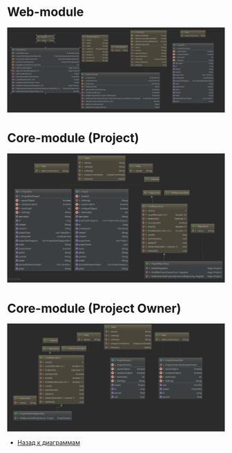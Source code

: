 # Web-module
![Web](https://github.com/evgenyv13/LaborExchange/blob/master/documentation/diagrams/classes/Controller.png)
# Core-module (Project)
![Project](https://github.com/evgenyv13/LaborExchange/blob/master/documentation/diagrams/classes/Project.png)
# Core-module (Project Owner)
![ProjectOwner](https://github.com/evgenyv13/LaborExchange/blob/master/documentation/diagrams/classes/ProjectOwner.png)

- [Назад к диаграммам](https://github.com/evgenyv13/LaborExchange/blob/master/documentation/diagram.md)
